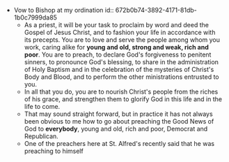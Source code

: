 - Vow to Bishop at my ordination
  id:: 672b0b74-3892-4171-81db-1b0c7999da85
	- As a priest, it will be your task to proclaim by word and deed the Gospel of Jesus Christ, and to fashion your life in accordance with its precepts. You are to love and serve the people among whom you work, caring alike for **young and old, strong and weak, rich and poor**. You are to preach, to declare God's forgiveness to penitent sinners, to pronounce God's blessing, to share in the administration of Holy Baptism and in the celebration of the mysteries of Christ's Body and Blood, and to perform the other ministrations entrusted to you.
	- In all that you do, you are to nourish Christ's people from the riches of his grace, and strengthen them to glorify God in this life and in the life to come.
	- That may sound straight forward, but in practice it has not always been obvious to me how to go about preaching the Good News of God to **everybody**, young and old, rich and poor, Democrat and Republican.
	- One of the preachers here at St. Alfred's recently said that he was preaching to himself